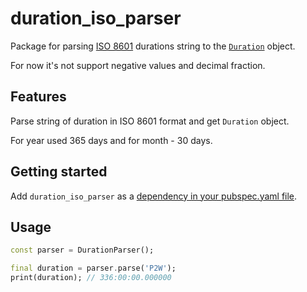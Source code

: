 # duration_iso_parser

Package for parsing [ISO 8601](https://en.wikipedia.org/wiki/ISO_8601) durations string 
to the [`Duration`](https://api.dart.dev/stable/2.15.1/dart-core/Duration-class.html) object.

For now it's not support negative values and decimal fraction.

## Features

Parse string of duration in ISO 8601 format and get `Duration` object.

For year used 365 days and for month - 30 days.

## Getting started

Add `duration_iso_parser` as a [dependency in your pubspec.yaml file](https://flutter.dev/platform-plugins/).

## Usage


```dart
const parser = DurationParser();

final duration = parser.parse('P2W');
print(duration); // 336:00:00.000000
```
